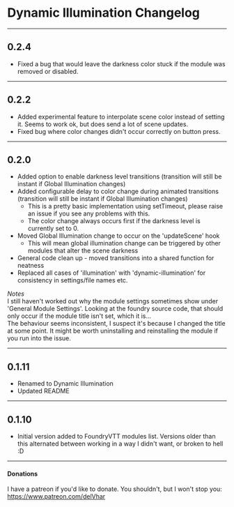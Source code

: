 # Dynamic Illumination Changelog
***
## 0.2.4
* Fixed a bug that would leave the darkness color stuck if the module was removed or disabled.

***
## 0.2.2
* Added experimental feature to interpolate scene color instead of setting it. Seems to work ok, but does send a lot of scene updates.
* Fixed bug where color changes didn't occur correctly on button press.

***
## 0.2.0
* Added option to enable darkness level transitions (transition will still be instant if Global Illumination changes)
* Added configurable delay to color change during animated transitions (transition will still be instant if Global Illumination changes)
    * This is a pretty basic implementation using setTimeout, please raise an issue if you see any problems with this.
    * The color change always occurs first if the darkness level is currently set to 0.
* Moved Global Illumination change to occur on the 'updateScene' hook
    * This will mean global illumination change can be triggered by other modules that alter the scene darkness
* General code clean up - moved transitions into a shared function for neatness
* Replaced all cases of 'illumination' with 'dynamic-illumination' for consistency in settings/file names etc.

*Notes*  
I still haven't worked out why the module settings sometimes show under 'General Module Settings'. Looking at the foundry source code, that should only occur if the module title isn't set, which it is...  
The behaviour seems inconsistent, I suspect it's because I changed the title at some point. It might be worth uninstalling and reinstalling the module if you run into the issue.
***
## 0.1.11
* Renamed to Dynamic Illumination
* Updated README

***
## 0.1.10
* Initial version added to FoundryVTT modules list. Versions older than this alternated between working in a way I didn't want, or broken to hell :D

***
#### Donations
I have a patreon if you'd like to donate. You shouldn't, but I won't stop you:
https://www.patreon.com/delVhar
